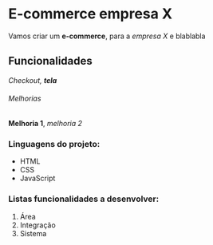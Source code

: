 # E-commerce empresa X

Vamos criar um **e-commerce**, para a *empresa X* e blablabla

## Funcionalidades

_Checkout, **tela**_

###### Melhorias

__Melhoria 1__, _melhoria 2_

### Linguagens do projeto:

* HTML
* CSS
* JavaScript

### Listas funcionalidades a desenvolver:

1. Área
2. Integração
3. Sistema

